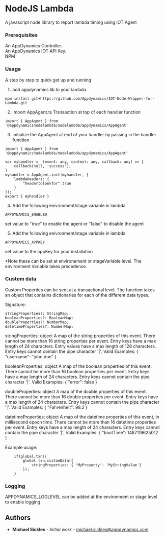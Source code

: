 # NodeJS Lambda

A javascript node library to report lambda timing using IOT Agent


### Prerequisites

An AppDynamics Controller.  
An AppDynamics IOT API Key.  
NPM

### Usage 

A step by step to quick get up and running 

1. add appdynamics lib to your lambda

```
npm install git+https://github.com/Appdynamics/IOT-Node-Wrapper-for-Lambda.git
```

2. Import AppAgent.ts Transaction at top of each handler function

```
import { AppAgent } from '@appdynamicsnodelambda/nodelambda/appdynamics/AppAgent'
```

3.  Initialize the AppAgent at end of your handler by passing in the handler function
```
import { AppAgent } from '@appdynamicsnodelambda/nodelambda/appdynamics/AppAgent'

var myhandler =  (event: any, context: any, callback: any) => {
    callback(null, 'success');
}
myhandler = AppAgent.init(myhandler, {
    lambdaHeaders: {
        "headertolookfor":true
    }
});
export { myhandler }
```
4.  Add the following enivronment/stage variable in lambda

```
APPDYNAMICS_ENABLED
```
set value to "true" to enable the agent or "false" to disable the agent

5.  Add the following enivronment/stage variable in lambda

```
APPDYNAMICS_APPKEY
```
set value to the appKey for your installation

*Note these can be set at environement or stageVariable level.  The environment Variable takes precedence.



### Custom data

Custom Properties can be sent at a transactional level.  The function takes an object that contains dictionaries for each of the different data types.

Signature:

```
stringProperties?: StringMap;
booleanProperties?: BooleanMap;
doubleProperties?: NumberMap;
datetimeProperties?: NumberMap;
```

stringProperties: object
A map of the string properties of this event. There cannot be more than 16 string properties per event. Entry keys have a max length of 24 characters. Entry values have a max length of 128 characters. Entry keys cannot contain the pipe character '|'. Valid Examples: { "username": "john.doe" }

booleanProperties: object
A map of the boolean properties of this event. There cannot be more than 16 boolean properties per event. Entry keys have a max length of 24 characters. Entry keys cannot contain the pipe character '|'. Valid Examples: { "error": false }

doubleProperties: object
A map of the double properties of this event. There cannot be more than 16 double properties per event. Entry keys have a max length of 24 characters. Entry keys cannot contain the pipe character '|'. Valid Examples: { "Fahrenheit": 98.2 }

datetimeProperties: object
A map of the datetime properties of this event, in millisecond epoch time. There cannot be more than 16 datetime properties per event. Entry keys have a max length of 24 characters. Entry keys cannot contain the pipe character '|'. Valid Examples: { "bootTime": 1487119625012 }



Example usage:

```
    if(global.txn){
        global.txn.customData({
            stringProperties: { 'MyProperty': 'MyStringValue'}
        });
    }
```

### Logging
APPDYNAMICS_LOGLEVEL can be added at the environment or stage level to enable logging


## Authors

* **Michael Sickles** - *Initial work* - michael.sickles@appdynamics.com
